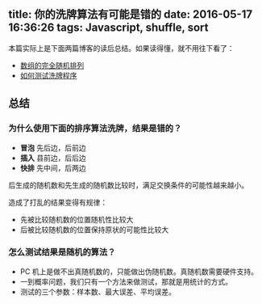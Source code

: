 title: 你的洗牌算法有可能是错的
date: 2016-05-17 16:36:26
tags: Javascript, shuffle, sort
---

本篇实际上是下面两篇博客的读后总结。如果读得懂，就不用往下看了：

* [数组的完全随机排列](https://www.h5jun.com/post/array-shuffle.html)
* [如何测试洗牌程序](http://coolshell.cn/articles/8593.html)

## 总结

### 为什么使用下面的排序算法洗牌，结果是错的？

* **冒泡** 先后边，后前边
* **插入** 县前边，后后边
* **快排** 先中间，后两边

后生成的随机数和先生成的随机数比较时，满足交换条件的可能性越来越小。

造成了打乱的结果变得有规律：

* 先被比较随机数的位置随机性比较大
* 后被比较随机数的位置保持原状的可能性比较大

### 怎么测试结果是随机的算法？

* PC 机上是做不出真随机数的，只能做出伪随机数。真随机数需要硬件支持。
* 一到概率问题，我们只有一个方法来做测试，那就是用统计的方式。
* 测试的三个参数：样本数、最大误差、平均误差。
